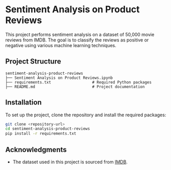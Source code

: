 # Sentiment Analysis on Product Reviews

This project performs sentiment analysis on a dataset of 50,000 movie reviews from IMDB. The goal is to classify the reviews as positive or negative using various machine learning techniques.

## Project Structure

```
sentiment-analysis-product-reviews
├── Sentiment Analysis on Product Reviews.ipynb
├── requirements.txt                  # Required Python packages
├── README.md                         # Project documentation
```

## Installation

To set up the project, clone the repository and install the required packages:

```bash
git clone <repository-url>
cd sentiment-analysis-product-reviews
pip install -r requirements.txt
```
## Acknowledgments

- The dataset used in this project is sourced from [IMDB](https://www.imdb.com/).
